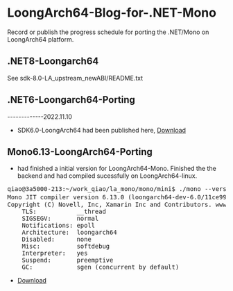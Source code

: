 # LoongArch64-Blog-for-.NET-Mono
Record or  publish the progress schedule for porting the .NET/Mono on LoongArch64 platform.

## .NET8-Loongarch64  
See sdk-8.0-LA_upstream_newABI/README.txt  

## .NET6-Loongarch64-Porting
-------------2022.11.10  
* SDK6.0-LoongArch64 had been published here,  [Download](http://www.loongnix.cn/zh/api/dotnet/)


## Mono6.13-LoongArch64-Porting
* had finished a initial version for LoongArch64-Mono.
Finished the the backend and had compiled sucessfully on LoongArch64-linux.
<pre>
qiao@3a5000-213:~/work_qiao/la_mono/mono/mini$ ./mono --version
Mono JIT compiler version 6.13.0 (loongarch64-dev-6.0/11ce995f841 2021年 11月 02日 星期二 07:54:19 UTC)
Copyright (C) Novell, Inc, Xamarin Inc and Contributors. www.mono-project.com
	TLS:           __thread
	SIGSEGV:       normal
	Notifications: epoll
	Architecture:  loongarch64
	Disabled:      none
	Misc:          softdebug 
	Interpreter:   yes
	Suspend:       preemptive
	GC:            sgen (concurrent by default)
</pre>
* [Download](http://www.loongnix.cn/zh/api/dotnet/)
